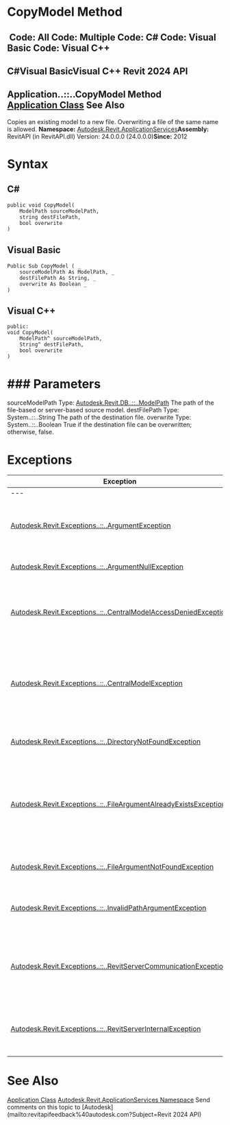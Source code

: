 # CopyModel Method

﻿
 Code: All Code: Multiple Code: C# Code: Visual Basic Code: Visual C++   
---  
C#Visual BasicVisual C++
Revit 2024 API  
---  
Application..::..CopyModel Method   
[Application Class](94db8ea8-d2c3-5e71-8030-466bcb8e4426.md "Application Class") See Also  
---  
Copies an existing model to a new file. Overwriting a file of the same name is allowed. 
**Namespace:** [Autodesk.Revit.ApplicationServices](91957e18-2935-006c-83ab-3b5b9dbb5928.md "Autodesk.Revit.ApplicationServices Namespace")**Assembly:** RevitAPI (in RevitAPI.dll) Version: 24.0.0.0 (24.0.0.0)**Since:** 2012 
# Syntax
C#  
---  
```text
public void CopyModel(
	ModelPath sourceModelPath,
	string destFilePath,
	bool overwrite
)
```
  
Visual Basic  
---  
```text
Public Sub CopyModel ( _
	sourceModelPath As ModelPath, _
	destFilePath As String, _
	overwrite As Boolean _
)
```
  
Visual C++  
---  
```text
public:
void CopyModel(
	ModelPath^ sourceModelPath, 
	String^ destFilePath, 
	bool overwrite
)
```
  
# ### Parameters
sourceModelPath
    Type: [Autodesk.Revit.DB..::..ModelPath](40a84c72-e4b8-72ac-2f71-3216c66a11b3.md "ModelPath Class") The path of the file-based or server-based source model. 
destFilePath
    Type: System..::..String The path of the destination file. 
overwrite
    Type: System..::..Boolean True if the destination file can be overwritten; otherwise, false. 
# Exceptions
| Exception | Condition |
| --- | --- |
| --- | --- |
| [Autodesk.Revit.Exceptions..::..ArgumentException](2e6e4206-97a8-dd4b-df5d-4269f4bb6088.md "ArgumentException Class") | The given path sourceModelPath is a cloud path which is not supported in this method. |
| [Autodesk.Revit.Exceptions..::..ArgumentNullException](631e1424-60f4-929b-4e52-dda9dcd26316.md "ArgumentNullException Class") | A non-optional argument was null |
| [Autodesk.Revit.Exceptions..::..CentralModelAccessDeniedException](3e38b7b1-1ee8-c7f0-6cdd-bacf67bf61f4.md "CentralModelAccessDeniedException Class") | Access to the central model was denied. A possible reason is because the model was under maintenance. |
| [Autodesk.Revit.Exceptions..::..CentralModelException](0e2ac15f-ca64-42c3-b3ef-e6f7ca1cb59a.md "CentralModelException Class") | The central model is missing. -or- An internal error happened on the central model, please contact the server administrator. |
| [Autodesk.Revit.Exceptions..::..DirectoryNotFoundException](e6614e11-0fd4-df20-0d2d-02722b779128.md "DirectoryNotFoundException Class") | Thrown when the directory of destination file doesn't exist. |
| [Autodesk.Revit.Exceptions..::..FileArgumentAlreadyExistsException](bffdd5da-7a0a-2450-efa8-84a1deeebae3.md "FileArgumentAlreadyExistsException Class") | The destination file exists and can't be overwritten. -or- destFilePath is pointing to a folder that already exists and cannot be deleted. |
| [Autodesk.Revit.Exceptions..::..FileArgumentNotFoundException](ca9ccaa9-ed08-d40d-31a7-1af3ad2dcb84.md "FileArgumentNotFoundException Class") | The Revit model specified by sourceModelPath doesn't exist. |
| [Autodesk.Revit.Exceptions..::..InvalidPathArgumentException](3f3c93a6-008b-f9de-40d4-5cd99bb32b34.md "InvalidPathArgumentException Class") | The destination file name includes one or more invalid characters. |
| [Autodesk.Revit.Exceptions..::..RevitServerCommunicationException](a0003d89-0113-6623-65da-0db5c568bfb6.md "RevitServerCommunicationException Class") | The server-based central model could not be accessed because of a network communication error. |
| [Autodesk.Revit.Exceptions..::..RevitServerInternalException](6dcd093c-d643-07cd-535f-36ffa9d2db52.md "RevitServerInternalException Class") | An internal error happened on the server, please contact the server administrator. |

# See Also
[Application Class](94db8ea8-d2c3-5e71-8030-466bcb8e4426.md "Application Class")
[Autodesk.Revit.ApplicationServices Namespace](91957e18-2935-006c-83ab-3b5b9dbb5928.md "Autodesk.Revit.ApplicationServices Namespace")
Send comments on this topic to [Autodesk](mailto:revitapifeedback%40autodesk.com?Subject=Revit 2024 API)